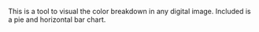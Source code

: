 This is a tool to visual the color breakdown in any digital image. Included is a pie and horizontal bar chart.
